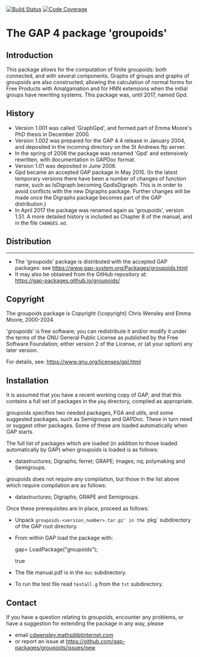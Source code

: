 [![Build Status](https://github.com/gap-packages/groupoids/workflows/CI/badge.svg?branch=master)](https://github.com/gap-packages/groupoids/actions?query=workflow%3ACI+branch%3Amaster)
[![Code Coverage](https://codecov.io/github/gap-packages/groupoids/coverage.svg?branch=master&token=)](https://codecov.io/gh/gap-packages/groupoids)

# The GAP 4 package 'groupoids' 

## Introduction

This package allows for the computation of finite groupoids: both connected, and with several components.  Graphs of groups and graphs of groupoids are also constructed, allowing the calculation of normal forms for Free Products with Amalgamation and for HNN extensions when the initial groups have rewriting systems.  This package was, until 2017, named Gpd. 

## History

 * Version 1.001 was called 'GraphGpd', and formed part of Emma Moore's PhD thesis in December 2000.
 * Version 1.002 was prepared for the GAP 4.4 release in January 2004, and deposited in the incoming directory on the St Andrews ftp server.
 * In the spring of 2006 the package was renamed 'Gpd' and extensively rewritten, with documentation in GAPDoc format.
 * Version 1.01 was deposited in June 2006. 
 * Gpd became an accepted GAP package in May 2015. 
(In the latest temporary versions there have been a number of changes of function name, such as IsDigraph becoming GpdIsDigraph. 
This is in order to avoid conflicts with the new Digraphs package.
Further changes will be made once the Digraphs package becomes part of the GAP distribution.) 
 * In April 2017 the package was renamed again as 'groupoids', version 1.51. 
A more detailed history is included as Chapter 8 of the manual, and in the file `CHANGES.md`.

## Distribution
------------
 * The 'groupoids' package is distributed with the accepted GAP packages: see
     <https://www.gap-system.org/Packages/groupoids.html>
 * It may also be obtained from the GitHub repository at:  
  <https://gap-packages.github.io/groupoids/>

## Copyright

The groupoids package is Copyright {\copyright} Chris Wensley and Emma Moore, 2000-2024. 

'groupoids' is free software; you can redistribute it and/or modify it under the terms of the GNU General Public License as published by the Free Software Foundation; either version 2 of the License, or (at your option) any later version. 

For details, see: <https://www.gnu.org/licenses/gpl.html>

## Installation

It is assumed that you have a recent working copy of GAP, and that this contains a full set of packages in the `pkg` directory, compiled as appropriate. 

groupoids specifies two needed packages, FGA and utils, and some suggested packages, such as Semigroups and GAPDoc.  These in turn need or suggest other packages.  Some of these are loaded automatically when GAP starts. 

The full list of packages which are loaded (in addition to those loaded automatically by GAP) when groupoids is loaded is as follows: 
 * datastructures; Digraphs; ferret; GRAPE; images; nq; polymaking and Semigroups. 

groupoids does not require any compilation, but those in the list above which require compilation are as follows: 
 * datastructures; Digraphs; GRAPE and Semigroups. 

Once these prerequisites are in place, proceed as follows: 

 * Unpack `groupoids-<version_number>.tar.gz' in the `pkg` subdirectory of the GAP root directory.
 * From within GAP load the package with:

    gap> LoadPackage("groupoids");

    true

 * The file manual.pdf is in the `doc` subdirectory.
 * To run the test file read `testall.g` from the `tst` subdirectory. 

## Contact

If you have a question relating to groupoids, encounter any problems, or have a suggestion for extending the package in any way, please 
 * email cdwensley.maths@btinternet.com 
 * or report an issue at https://github.com/gap-packages/groupoids/issues/new 

